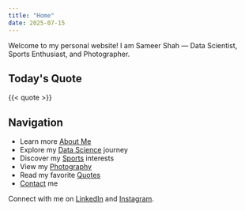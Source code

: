 ```yaml
---
title: "Home"
date: 2025-07-15
---
```


Welcome to my personal website! I am Sameer Shah — Data Scientist, Sports Enthusiast, and Photographer.

## Today's Quote
{{< quote >}}

## Navigation
- Learn more [About Me](/about/)
- Explore my [Data Science](/ds/) journey
- Discover my [Sports](/sports/) interests
- View my [Photography](/photography/)
- Read my favorite [Quotes](/quotes/)
- [Contact](/contact/) me

Connect with me on [LinkedIn](https://www.linkedin.com/in/sameershah141/) and [Instagram](https://www.instagram.com/pixels.by.sameer.shah/).
